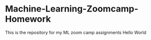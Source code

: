 # Machine-Learning-Zoomcamp-Homework
This is the repository for my ML zoom camp assignments
Hello World